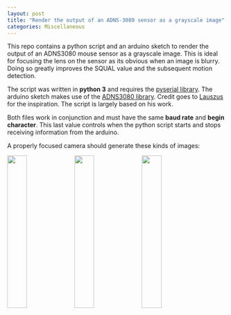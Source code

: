 ```yaml
---
layout: post
title: "Render the output of an ADNS-3080 sensor as a grayscale image"
categories: Miscellaneous
---
```


This repo contains a python script and an arduino sketch to render the output of an ADNS3080 mouse sensor as a grayscale image. This is ideal for focusing the lens on the sensor as its obvious when an image is blurry. Doing so greatly improves the SQUAL value and the subsequent motion detection. 

The script was written in __python 3__ and requires the [pyserial library](https://pythonhosted.org/pyserial/pyserial.html#overview). The arduino sketch makes use of the [ADNS3080 library](https://github.com/RCmags/ADNS3080). Credit goes to [Lauszus](https://github.com/Lauszus/ADNS3080) for the inspiration. The script is largely based on his work.

Both files work in conjunction and must have the same __baud rate__ and __begin character__. This last value controls when the python script starts and stops receiving information from the arduino. 

A properly focused camera should generate these kinds of images:

<img src = "images/car.png" width = "30%" height = "30%"> <img src = "images/hand.png" width = "30%" height = "30%"> <img src = "images/ruler.png" width = "30%" height = "30%">
